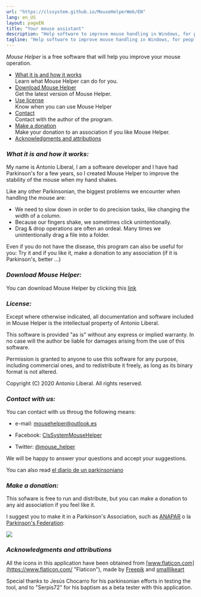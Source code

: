```yaml
---
url: "https://clssystem.github.io/MouseHelperWeb/EN"
lang: en_US
layout: pageEN
title: "Your mouse assistant"   
description: "Help software to improve mouse handling in Windows, for people with motor disabilities such as Parkinson's disease"
tagline: "Help software to improve mouse handling in Windows, for people with motor disabilities such as Parkinson's disease"
---
```

 *Mouse Helper* is a free software that will help you improve your mouse operation.

* <span >[What it is and how it works](#features)</span>  
        Learn what Mouse Helper can do for you.
* <span >[Download Mouse Helper](#descarga)</span>  
        Get the latest version of Mouse Helper.
* <span >[Use license](#licencia)</span>  
        Know when you can use Mouse Helper
* <span >[Contact](#contacta)</span>  
        Contact with the author of the program.
* <span >[Make a donation](#dona)</span>  
        Make your donation to an association if you like Mouse Helper.
* <span >[Acknowledgments and attributions](#agradecimientos)</span>

### <a name="features"></a><b><i>What it is and how it works:</i></b>

My name is Antonio Liberal, I am a software developer and I have had Parkinson's for a few years, so I created Mouse Helper to improve the stability of the mouse when my hand shakes.

Like any other Parkinsonian, the biggest problems we encounter when handling the mouse are:

* We need to slow down in order to do precision tasks, like changing the width of a column.
* Because our fingers shake, we sometimes click unintentionally.
* Drag & drop operations are often an ordeal. Many times we unintentionally drag a file into a folder.

Even if you do not have the disease, this program can also be useful for you: Try it and if you like it, make a donation to any association (if it is Parkinson's, better ...)


### <a name="descarga"></a><b><i>Download Mouse Helper:</i></b>

You can download Mouse Helper by clicking this [link](download.html)

### <a name="licencia"></a><b><i>License:</i></b>

Except where otherwise indicated, all documentation and software included in Mouse Helper is the intellectual property of Antonio Liberal.

This software is provided "as is" without any express or implied warranty. In no case will the author be liable for damages arising from the use of this software.

Permission is granted to anyone to use this software for any purpose, including commercial ones, and to redistribute it freely, as long as its binary format is not altered.

Copyright (C) 2020 Antonio Liberal. All rights reserved.

### <a name="contacta"></a><b><i>Contact with us:</i></b>

You can contact with us throug the following means:

* e-mail: [mousehelper@outlook.es](mailto:mousehelper@outlook.es)
  
* Facebook: [ClsSystemMouseHelper](https://www.facebook.com/ClsSystemMouseHelper/)

* Twitter: [@mouse_helper](https://twitter.com/mouse_helper)

We will be happy to answer your questions and accept your suggestions.

You can also read [el diario de un parkinsoniano](https://diariodeunparkinsoniano.wordpress.com/)

### <a name="dona"></a><b><i>Make a donation:</i></b>

This sofware is free to run and distribute, but you can make a donation to any aid association if you feel like it.

I suggest you to make it in a Parkinson's Association, such as [ANAPAR](http://www.anapar.org/) o la [ Parkinson's Federation](https://www.esparkinson.es/):

<a href="http://www.anapar.org/anapar/participa/haz-un-donativo/"><img  style="horizontal-align:middle" src="https://clssystem.github.io/MouseHelperWeb/assets/images/donativo.png"></a>      

### <a name="agradecimientos"></a><b><i>Acknowledgments and attributions</i></b>

All the icons in this application have been obtained from [www.flaticon.com](https://www.flaticon.com/ "Flaticon"), made by [Freepik](https://www.flaticon.com/authors/freepik "Freepik") and [smalllikeart](https://www.flaticon.es/autores/smalllikeart "smalllikeart")

Special thanks to Jesús Chocarro for his parkinsonian efforts in testing the tool, and to "Serpis72" for his baptism as a beta tester with this application.


